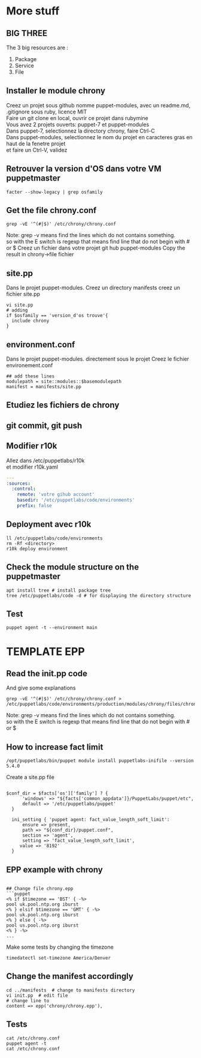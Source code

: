 # More stuff

## BIG THREE
The 3 big resources are :
1. Package
2. Service
3. File

## Installer le module chrony
Creez un projet sous github nomme puppet-modules, avec un readme.md, .gitignore sous ruby, licence MIT  
Faire un git clone en local, ouvrir ce projet dans rubymine  
Vous avez 2 projets ouverts: puppet-7 et puppet-modules  
Dans puppet-7, selectionnez la directory chrony, faire Ctrl-C  
Dans puppet-modules, selectionnez le nom du projet en caracteres gras en haut de la fenetre projet     
et faire un Ctrl-V, validez    

## Retrouver la version d'OS dans votre VM puppetmaster
```facter --show-legacy | grep osfamily```

## Get the file chrony.conf
```shell
grep -vE '^(#|$)' /etc/chrony/chrony.conf 
```
Note: grep -v means find the lines which do not contains something.  
so with the E switch is regexp that means find line that do not begin with # or $
Creez un fichier dans votre projet git hub puppet-modules
Copy the result in chrony->file fichier  

## site.pp 
Dans le projet puppet-modules. Creez un directory manifests 
creez un fichier site.pp
```shell
vi site.pp
# adding
if $osfamily == 'version_d'os trouve'{
  include chrony
}
```

## environment.conf
Dans le projet puppet-modules. directement sous le projet 
Creez le fichier environement.conf
```shell
## add these lines
modulepath = site::modules::$basemodulepath
manifest = manifests/site.pp
```

## Etudiez les fichiers de chrony

## git commit, git push

## Modifier r10k 
Allez dans /etc/puppetlabs/r10k   
et modifier r10k.yaml
```yaml
---
:sources:
  :control:
    remote: 'votre gihub account'
    basedir: '/etc/puppetlabs/code/environments'
    prefix: false
```
## Deployment avec r10k
```shell
ll /etc/puppetlabs/code/environments
rm -Rf <directory>
r10k deploy environment
```

## Check the module structure on the puppetmaster
```shell
apt install tree # install package tree
tree /etc/puppetlabs/code -d # for displaying the directory structure
```

## Test 
```puppet agent -t --environment main```

# TEMPLATE EPP
## Read the init.pp code 
And give some explanations
```shell
grep -vE '^(#|$)' /etc/chrony/chrony.conf > /etc/puppetlabs/code/environments/production/modules/chrony/files/chrony.conf
```
Note: grep -v means find the lines which do not contains something.  
so with the E switch is regexp that means find line that do not begin with # or $

## How to increase fact limit
```shell
/opt/puppetlabs/bin/puppet module install puppetlabs-inifile --version 5.4.0
```
Create a site.pp file
```puppet

$conf_dir = $facts['os']['family'] ? {
      'windows' => "${facts['common_appdata']}/PuppetLabs/puppet/etc",
      default => '/etc/puppetlabs/puppet'
  }

  ini_setting { 'puppet agent: fact_value_length_soft_limit':
      ensure => present,
      path => "${conf_dir}/puppet.conf",
      section => 'agent',
      setting => 'fact_value_length_soft_limit',
     value => '8192'
  }
```

## EPP example with chrony
```shell

## Change file chrony.epp
```puppet
<% if $timezone == 'BST' { -%>
pool uk.pool.ntp.org iburst
<% } elsif $timezone == 'GMT' { -%>
pool uk.pool.ntp.org iburst
<% } else { -%>
pool us.pool.ntp.org iburst
<% } -%>
...
```
Make some tests by changing  the timezone
```shell
timedatectl set-timezone America/Denver
```

## Change the manifest accordingly
```shell
cd ../manifests  # change to manifests directory
vi init.pp  # edit file
# change line to 
content => epp('chrony/chrony.epp'),
```

## Tests
```shell
cat /etc/chrony.conf
puppet agent -t
cat /etc/chrony.conf